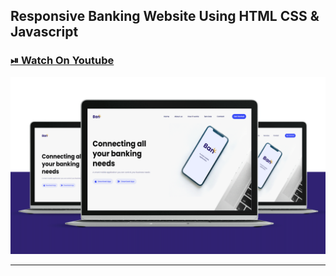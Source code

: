 ## Responsive Banking Website Using HTML CSS & Javascript

### [⏯ Watch On Youtube]()

![thumbnail](thumbnail.png)

----------
